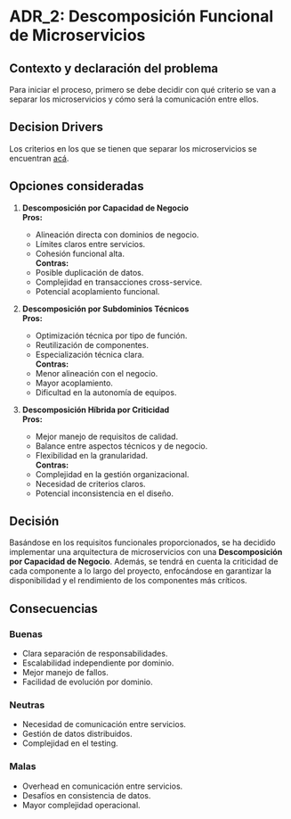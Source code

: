 # ADR_2: Descomposición Funcional de Microservicios

## Contexto y declaración del problema
Para iniciar el proceso, primero se debe decidir con qué criterio se van a separar los microservicios y cómo será la comunicación entre ellos.

## Decision Drivers
Los criterios en los que se tienen que separar los microservicios se encuentran [acá](https://github.com/WilliamBarbagallo/TPE-Disenio-Reentrega-Grupo12/blob/main/Requerimientos%20Funcionales.md).

## Opciones consideradas
1. **Descomposición por Capacidad de Negocio**  
   **Pros:**
   - Alineación directa con dominios de negocio.
   - Límites claros entre servicios.
   - Cohesión funcional alta.  
   **Contras:**
   - Posible duplicación de datos.
   - Complejidad en transacciones cross-service.
   - Potencial acoplamiento funcional.

2. **Descomposición por Subdominios Técnicos**  
   **Pros:**
   - Optimización técnica por tipo de función.
   - Reutilización de componentes.
   - Especialización técnica clara.  
   **Contras:**
   - Menor alineación con el negocio.
   - Mayor acoplamiento.
   - Dificultad en la autonomía de equipos.

3. **Descomposición Híbrida por Criticidad**  
   **Pros:**
   - Mejor manejo de requisitos de calidad.
   - Balance entre aspectos técnicos y de negocio.
   - Flexibilidad en la granularidad.  
   **Contras:**
   - Complejidad en la gestión organizacional.
   - Necesidad de criterios claros.
   - Potencial inconsistencia en el diseño.

## Decisión
Basándose en los requisitos funcionales proporcionados, se ha decidido implementar una arquitectura de microservicios con una **Descomposición por Capacidad de Negocio**. Además, se tendrá en cuenta la criticidad de cada componente a lo largo del proyecto, enfocándose en garantizar la disponibilidad y el rendimiento de los componentes más críticos.

## Consecuencias

### Buenas
- Clara separación de responsabilidades.
- Escalabilidad independiente por dominio.
- Mejor manejo de fallos.
- Facilidad de evolución por dominio.

### Neutras
- Necesidad de comunicación entre servicios.
- Gestión de datos distribuidos.
- Complejidad en el testing.

### Malas
- Overhead en comunicación entre servicios.
- Desafíos en consistencia de datos.
- Mayor complejidad operacional.
